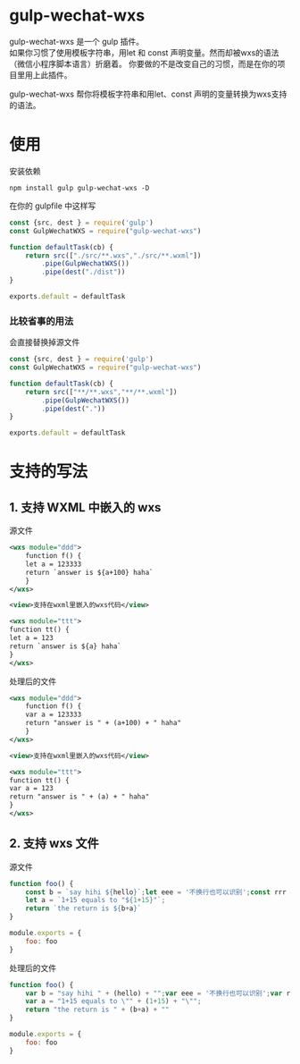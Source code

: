 #  gulp-wechat-wxs
gulp-wechat-wxs 是一个 gulp 插件。  
如果你习惯了使用模板字符串，用let 和 const 声明变量。然而却被wxs的语法（微信小程序脚本语言）折磨着。
你要做的不是改变自己的习惯，而是在你的项目里用上此插件。

gulp-wechat-wxs 帮你将模板字符串和用let、const 声明的变量转换为wxs支持的语法。

# 使用
安装依赖
```shell
npm install gulp gulp-wechat-wxs -D
```
在你的 gulpfile 中这样写
```javascript
const {src, dest } = require('gulp')
const GulpWechatWXS = require("gulp-wechat-wxs")

function defaultTask(cb) {
    return src(["./src/**.wxs","./src/**.wxml"])
        .pipe(GulpWechatWXS())
        .pipe(dest("./dist"))
}

exports.default = defaultTask
```

### 比较省事的用法
会直接替换掉源文件

```javascript
const {src, dest } = require('gulp')
const GulpWechatWXS = require("gulp-wechat-wxs")

function defaultTask(cb) {
    return src(["**/**.wxs","**/**.wxml"])
        .pipe(GulpWechatWXS())
        .pipe(dest("."))
}

exports.default = defaultTask
```

# 支持的写法
## 1. 支持 WXML 中嵌入的 wxs
源文件
```xml
<wxs module="ddd">
    function f() {
    let a = 123333
    return `answer is ${a+100} haha`
    }
</wxs>

<view>支持在wxml里嵌入的wxs代码</view>

<wxs module="ttt">
function tt() {
let a = 123
return `answer is ${a} haha`
}
</wxs>
```
处理后的文件
```xml
<wxs module="ddd">
    function f() {
    var a = 123333
    return "answer is " + (a+100) + " haha"
    }
</wxs>

<view>支持在wxml里嵌入的wxs代码</view>

<wxs module="ttt">
function tt() {
var a = 123
return "answer is " + (a) + " haha"
}
</wxs>
```
## 2. 支持 wxs 文件
源文件
```javascript
function foo() {
    const b = `say hihi ${hello}`;let eee = '不换行也可以识别';const rrr = `${b}`
    let a = `1+15 equals to "${1+15}"`;
    return `the return is ${b+a}`
}

module.exports = {
    foo: foo
}
```
处理后的文件
```javascript
function foo() {
    var b = "say hihi " + (hello) + "";var eee = '不换行也可以识别';var rrr = "" + (b) + ""
    var a = "1+15 equals to \"" + (1+15) + "\"";
    return "the return is " + (b+a) + ""
}

module.exports = {
    foo: foo
}
```
